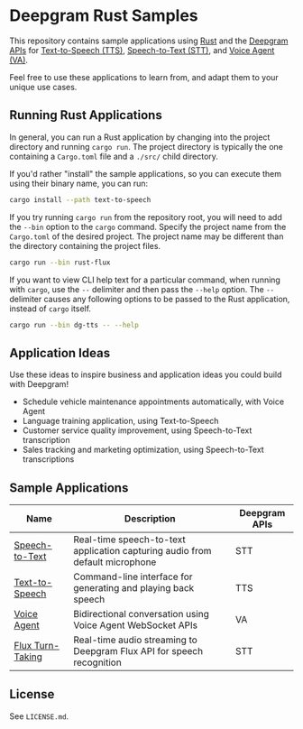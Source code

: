 # Deepgram Rust Samples

This repository contains sample applications using [Rust](https://rustup.rs/) and the [Deepgram APIs](https://developers.deepgram.com/reference/deepgram-api-overview) for [Text-to-Speech (TTS)](https://developers.deepgram.com/docs/tts-rest), [Speech-to-Text (STT)](https://developers.deepgram.com/docs/pre-recorded-audio), and [Voice Agent (VA)](https://developers.deepgram.com/docs/voice-agent).

Feel free to use these applications to learn from, and adapt them to your unique use cases.

## Running Rust Applications

In general, you can run a Rust application by changing into the project directory and running `cargo run`.
The project directory is typically the one containing a `Cargo.toml` file and a `./src/` child directory.

If you'd rather "install" the sample applications, so you can execute them using their binary name, you can run:

```bash
cargo install --path text-to-speech
```

If you try running `cargo run` from the repository root, you will need to add the `--bin` option to the `cargo` command.
Specify the project name from the `Cargo.toml` of the desired project.
The project name may be different than the directory containing the project files.

```bash
cargo run --bin rust-flux
```

If you want to view CLI help text for a particular command, when running with `cargo`, use the `--` delimiter and then pass the `--help` option.
The `--` delimiter causes any following options to be passed to the Rust application, instead of `cargo` itself.

```bash
cargo run --bin dg-tts -- --help
```

## Application Ideas

Use these ideas to inspire business and application ideas you could build with Deepgram!

- Schedule vehicle maintenance appointments automatically, with Voice Agent
- Language training application, using Text-to-Speech
- Customer service quality improvement, using Speech-to-Text transcription
- Sales tracking and marketing optimization, using Speech-to-Text transcriptions

## Sample Applications

| Name | Description | Deepgram APIs |
|------|-------------|---------------|
| [Speech-to-Text](speech-to-text/) | Real-time speech-to-text application capturing audio from default microphone | STT |
| [Text-to-Speech](text-to-speech/) | Command-line interface for generating and playing back speech | TTS |
| [Voice Agent](voice-agent/) | Bidirectional conversation using Voice Agent WebSocket APIs | VA |
| [Flux Turn-Taking](flux-turn-taking/) | Real-time audio streaming to Deepgram Flux API for speech recognition | STT |

## License

See `LICENSE.md`.
